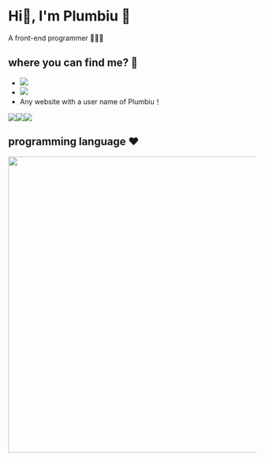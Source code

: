 # Hi👋, I'm Plumbiu 🥰

A front-end programmer 🥵🥵🥵

## where you can find me? 🤔

- [![](https://img.shields.io/badge/Blog-Plumbiuの小屋-black?logo=blog&color=blueviolet)](https://blog.plumbiu.club/)
- [![](https://img.shields.io/badge/Github-black?logo=github&logoColor=white&color=green)](https://github.com/Plumbiu)
- Any website with a user name of Plumbiu！

<div style="display:flex; width:100%">
  <img src="https://github-readme-stats.vercel.app/api?username=Plumbiu&theme=dark#gh-dark-mode-only" />
  <img src="https://github-readme-stats.vercel.app/api/top-langs/?username=Plumbiu&theme=transparent" />
  <img src="https://github-readme-streak-stats.herokuapp.com/?user=Plumbiu&theme=radical" />
</div>


## programming language ❤️

<a href="https://wakatime.com"><img width="600px" src="https://wakatime.com/share/@43e688e8-255f-4966-9dfd-6b499237eefd/dc766ce9-5056-49df-87d8-d58d24afc8e1.png" /></a>
